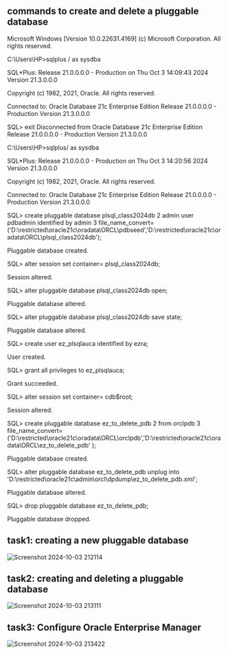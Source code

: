 ## commands to create and delete a pluggable database

Microsoft Windows [Version 10.0.22631.4169]
(c) Microsoft Corporation. All rights reserved.

C:\Users\HP>sqlplus / as sysdba

SQL*Plus: Release 21.0.0.0.0 - Production on Thu Oct 3 14:09:43 2024
Version 21.3.0.0.0

Copyright (c) 1982, 2021, Oracle.  All rights reserved.


Connected to:
Oracle Database 21c Enterprise Edition Release 21.0.0.0.0 - Production
Version 21.3.0.0.0

SQL> exit
Disconnected from Oracle Database 21c Enterprise Edition Release 21.0.0.0.0 - Production
Version 21.3.0.0.0

C:\Users\HP>sqlplus/ as sysdba

SQL*Plus: Release 21.0.0.0.0 - Production on Thu Oct 3 14:20:56 2024
Version 21.3.0.0.0

Copyright (c) 1982, 2021, Oracle.  All rights reserved.


Connected to:
Oracle Database 21c Enterprise Edition Release 21.0.0.0.0 - Production
Version 21.3.0.0.0

SQL> create pluggable database plsql_class2024db
  2  admin user pdbadmin identified by admin
  3  file_name_convert=('D:\restricted\oracle21c\oradata\ORCL\pdbseed\','D:\restricted\oracle21c\oradata\ORCL\plsql_class2024db\');

Pluggable database created.

SQL> alter session set container= plsql_class2024db;

Session altered.

SQL> alter pluggable database plsql_class2024db open;

Pluggable database altered.

SQL> alter pluggable database plsql_class2024db save state;

Pluggable database altered.

SQL> create user ez_plsqlauca identified by ezra;

User created.

SQL> grant all privileges to ez_plsqlauca;

Grant succeeded.

SQL> alter session set container= cdb$root;

Session altered.

SQL> create pluggable database ez_to_delete_pdb
  2  from orclpdb
  3  file_name_convert=('D:\restricted\oracle21c\oradata\ORCL\orclpdb\','D:\restricted\oracle21c\oradata\ORCL\ez_to_delete_pdb\'
);

Pluggable database created.

SQL> alter pluggable database ez_to_delete_pdb unplug into 'D:\restricted\oracle21c\admin\orcl\dpdump\ez_to_delete_pdb.xml';

Pluggable database altered.

SQL> drop pluggable database ez_to_delete_pdb;

Pluggable database dropped.


## task1: creating a new pluggable database

![Screenshot 2024-10-03 212114](https://github.com/user-attachments/assets/9d991e51-215c-41e9-8dde-f13e91c7abfd)

## task2: creating and deleting a pluggable database

![Screenshot 2024-10-03 213111](https://github.com/user-attachments/assets/2b2379a1-4d8b-482c-8c48-61d3a8ef781f)


## task3: Configure Oracle Enterprise Manager


![Screenshot 2024-10-03 213422](https://github.com/user-attachments/assets/82deae0c-2c89-49c7-a489-edb9ee6bb039)




